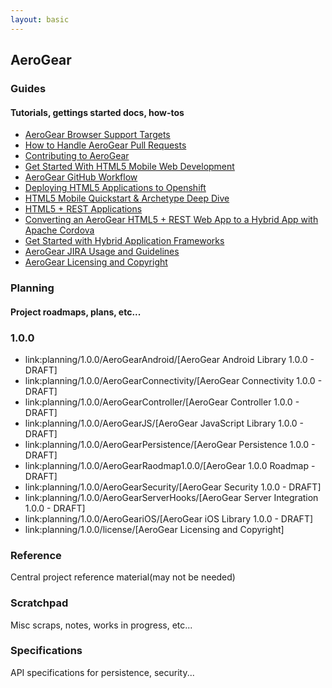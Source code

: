 ```yaml
---
layout: basic
---
```


## AeroGear

### Guides

#### Tutorials, gettings started docs, how-tos

* [AeroGear Browser Support Targets](guides/AeroGearBrowserTargets)
* [How to Handle AeroGear Pull Requests](guides/AeroGearPullRequests)
* [Contributing to AeroGear](guides/Contributing)
* [Get Started With HTML5 Mobile Web Development](guides/GetStartedHTML5MobileWeb)
* [AeroGear GitHub Workflow](guides/GitHubWorkflow)
* [Deploying HTML5 Applications to Openshift](guides/HTML5AppsToOpenshift)
* [HTML5 Mobile Quickstart & Archetype Deep Dive](guides/HTML5MobilQuickstartAndDeepDive)
* [HTML5 + REST Applications](guides/HTML5RESTApps)
* [Converting an AeroGear HTML5 + REST Web App to a Hybrid App with Apache Cordova](guides/HTML5ToHybridWithCordova)
* [Get Started with Hybrid Application Frameworks](guides/HybridApplicationFrameworks)
* [AeroGear JIRA Usage and Guidelines](guides/JIRAUsage)
* [AeroGear Licensing and Copyright](guides/license)

### Planning

#### Project roadmaps, plans, etc...

### 1.0.0

* link:planning/1.0.0/AeroGearAndroid/[AeroGear Android Library 1.0.0 - DRAFT]
* link:planning/1.0.0/AeroGearConnectivity/[AeroGear Connectivity 1.0.0 - DRAFT]
* link:planning/1.0.0/AeroGearController/[AeroGear Controller 1.0.0 - DRAFT]
* link:planning/1.0.0/AeroGearJS/[AeroGear JavaScript Library 1.0.0 - DRAFT]
* link:planning/1.0.0/AeroGearPersistence/[AeroGear Persistence 1.0.0 - DRAFT]
* link:planning/1.0.0/AeroGearRaodmap1.0.0/[AeroGear 1.0.0 Roadmap - DRAFT]
* link:planning/1.0.0/AeroGearSecurity/[AeroGear Security 1.0.0 - DRAFT]
* link:planning/1.0.0/AeroGearServerHooks/[AeroGear Server Integration 1.0.0 - DRAFT]
* link:planning/1.0.0/AeroGeariOS/[AeroGear iOS Library 1.0.0 - DRAFT]
* link:planning/1.0.0/license/[AeroGear Licensing and Copyright]

### Reference

Central project reference material(may not be needed)

### Scratchpad

Misc scraps, notes, works in progress, etc...

### Specifications

API specifications for persistence, security...
